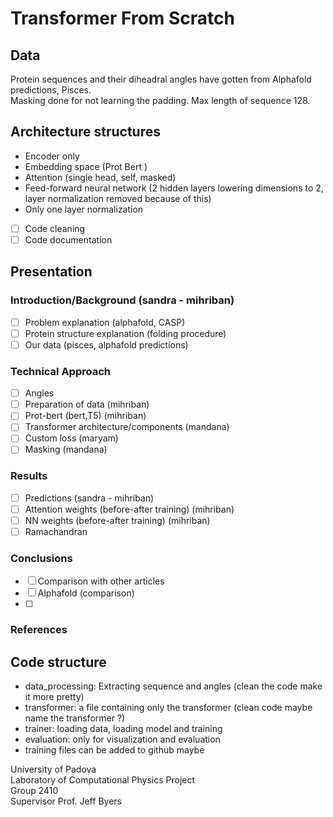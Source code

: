 # Transformer From Scratch

## Data
Protein sequences and their diheadral angles have gotten from Alphafold predictions, Pisces. \
Masking done for not learning the padding. Max length of sequence 128.

## Architecture structures
- Encoder only
- Embedding space (Prot Bert )
- Attention (single head, self, masked)
- Feed-forward neural network (2 hidden layers lowering dimensions to 2, layer normalization removed because of this)
- Only one layer normalization

- [ ] Code cleaning
- [ ] Code documentation

## Presentation

### Introduction/Background (sandra - mihriban)
- [ ] Problem explanation (alphafold, CASP)
- [ ] Protein structure explanation (folding procedure)
- [ ] Our data (pisces, alphafold predictions)

### Technical Approach 
- [ ] Angles
- [ ] Preparation of data (mihriban)
- [ ] Prot-bert (bert,T5) (mihriban)
- [ ] Transformer architecture/components (mandana)
- [ ] Custom loss (maryam)
- [ ] Masking (mandana)
  
### Results
- [ ] Predictions (sandra - mihriban)
- [ ] Attention weights (before-after training) (mihriban)
- [ ] NN weights (before-after training) (mihriban)
- [ ] Ramachandran
  
### Conclusions
- [ ] Comparison with other articles
- [ ] Alphafold (comparison)
- [ ]

### References


## Code structure

- data_processing: Extracting sequence and angles (clean the code make it more pretty)
- transformer: a file containing only the transformer (clean code maybe name the transformer ?)
- trainer: loading data, loading model and training
- evaluation: only for visualization and evaluation
- training files can be added to github maybe



University of Padova \
Laboratory of Computational Physics Project \
Group 2410 \
Supervisor Prof. Jeff Byers
